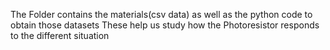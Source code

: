 The Folder contains the materials(csv data) as well as the python code to obtain those datasets
These help us study how the Photoresistor responds to the different situation

